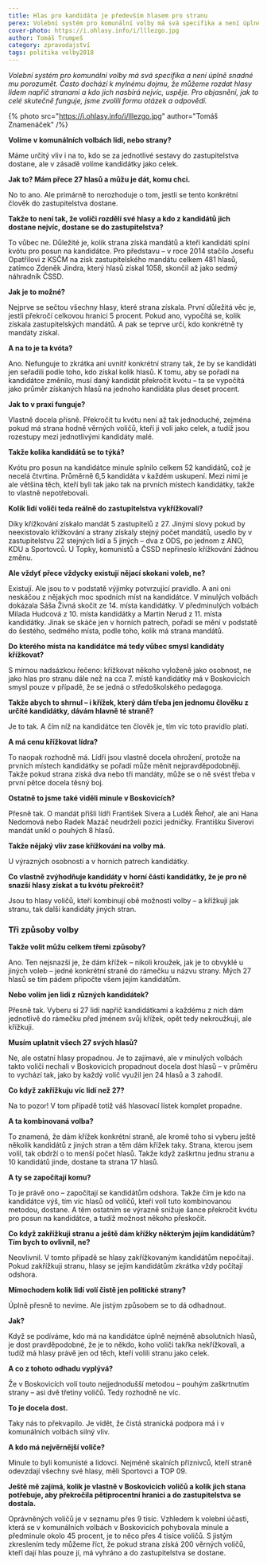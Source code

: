 ```yaml
---
title: Hlas pro kandidáta je především hlasem pro stranu
perex: Volební systém pro komunální volby má svá specifika a není úplně snadné mu porozumět. Často dochází k mylnému dojmu, že můžeme rozdat hlasy lidem napříč stranami a kdo jich nasbírá nejvíc, uspěje.
cover-photo: https://i.ohlasy.info/i/lllezgo.jpg
author: Tomáš Trumpeš
category: zpravodajství
tags: politika volby2018
---
```


*Volební systém pro komunální volby má svá specifika a není úplně snadné mu porozumět. Často dochází k mylnému dojmu, že můžeme rozdat hlasy lidem napříč stranami a kdo jich nasbírá nejvíc, uspěje. Pro objasnění, jak to celé skutečně funguje, jsme zvolili formu otázek a odpovědí.*

{% photo src="https://i.ohlasy.info/i/lllezgo.jpg" author="Tomáš Znamenáček" /%}

**Volíme v komunálních volbách lidi, nebo strany?**

Máme určitý vliv i na to, kdo se za jednotlivé sestavy do zastupitelstva dostane, ale v zásadě volíme kandidátky jako celek.

**Jak to? Mám přece 27 hlasů a můžu je dát, komu chci.**

No to ano. Ale primárně to nerozhoduje o tom, jestli se tento konkrétní člověk do zastupitelstva dostane.

**Takže to není tak, že voliči rozdělí své hlasy a kdo z kandidátů jich dostane nejvíc, dostane se do zastupitelstva?**

To vůbec ne. Důležité je, kolik strana získá mandátů a kteří kandidáti splní kvótu pro posun na kandidátce. Pro představu – v roce 2014 stačilo Josefu Opatřilovi z KSČM na zisk zastupitelského mandátu celkem 481 hlasů, zatímco Zdeněk Jindra, který hlasů získal 1058, skončil až jako sedmý náhradník ČSSD.

**Jak je to možné?**

Nejprve se sečtou všechny hlasy, které strana získala. První důležitá věc je, jestli překročí celkovou hranici 5 procent. Pokud ano, vypočítá se, kolik získala zastupitelských mandátů. A pak se teprve určí, kdo konkrétně ty mandáty získal.

**A na to je ta kvóta?**

Ano. Nefunguje to zkrátka ani uvnitř konkrétní strany tak, že by se kandidáti jen seřadili podle toho, kdo získal kolik hlasů. K tomu, aby se pořadí na kandidátce změnilo, musí daný kandidát překročit kvótu – ta se vypočítá jako průměr získaných hlasů na jednoho kandidáta plus deset procent.

**Jak to v praxi funguje?**

Vlastně docela přísně. Překročit tu kvótu není až tak jednoduché, zejména pokud má strana hodně věrných voličů, kteří ji volí jako celek, a tudíž jsou rozestupy mezi jednotlivými kandidáty malé.

**Takže kolika kandidátů se to týká?**

Kvótu pro posun na kandidátce minule splnilo celkem 52 kandidátů, což je necelá čtvrtina. Průměrně 6,5 kandidáta v každém uskupení. Mezi nimi je ale většina těch, kteří byli tak jako tak na prvních místech kandidátky, takže to vlastně nepotřebovali.

**Kolik lidí voliči teda reálně do zastupitelstva vykřížkovali?**

Díky křížkování získalo mandát 5 zastupitelů z 27. Jinými slovy pokud by neexistovalo křížkování a strany získaly stejný počet mandátů, usedlo by v zastupitelstvu 22 stejných lidí a 5 jiných – dva z ODS, po jednom z ANO, KDU a Sportovců. U Topky, komunistů a ČSSD nepřineslo křížkování žádnou změnu.

**Ale vždyť přece vždycky existují nějací skokani voleb, ne?**

Existují. Ale jsou to v podstatě výjimky potvrzující pravidlo. A ani oni neskáčou z nějakých moc spodních míst na kandidátce.
V minulých volbách dokázala Sáša Živná skočit ze 14. místa kandidátky. V předminulých volbách Milada Hudcová z 10. místa kandidátky a Martin Nerud z 11. místa kandidátky. Jinak se skáče jen v horních patrech, pořadí se mění v podstatě do šestého, sedmého místa, podle toho, kolik má strana mandátů.

**Do kterého místa na kandidátce má tedy vůbec smysl kandidáty křížkovat?**

S mírnou nadsázkou řečeno: křížkovat někoho vyloženě jako osobnost, ne jako hlas pro stranu dále než na cca 7. místě kandidátky má v Boskovicích smysl pouze v případě, že se jedná o středoškolského pedagoga.

**Takže abych to shrnul – i křížek, který dám třeba jen jednomu člověku z určité kandidátky, dávám hlavně té straně?**

Je to tak. A čím níž na kandidátce ten člověk je, tím víc toto pravidlo platí.

**A má cenu křížkovat lídra?**

To naopak rozhodně má. Lídři jsou vlastně docela ohrožení, protože na prvních místech kandidátky se pořadí může měnit nejpravděpodobněji. Takže pokud strana získá dva nebo tři mandáty, může se o ně svést třeba v první pětce docela těsný boj.

**Ostatně to jsme také viděli minule v Boskovicích?**

Přesně tak. O mandát přišli lídři František Sivera a Luděk Řehoř, ale ani Hana Nedomová nebo Radek Mazáč neudrželi pozici jedničky. Františku Siverovi mandát unikl o pouhých 8 hlasů.

**Takže nějaký vliv zase křížkování na volby má.**

U výrazných osobností a v horních patrech kandidátky.

**Co vlastně zvýhodňuje kandidáty v horní části kandidátky, že je pro ně snazší hlasy získat a tu kvótu překročit?**

Jsou to hlasy voličů, kteří kombinují obě možnosti volby – a křížkují jak stranu, tak další kandidáty jiných stran.

### Tři způsoby volby

**Takže volit můžu celkem třemi způsoby?**

Ano. Ten nejsnazší je, že dám křížek – nikoli kroužek, jak je to obvyklé u jiných voleb – jedné konkrétní straně do rámečku u názvu strany. Mých 27 hlasů se tím pádem připočte všem jejím kandidátům.

**Nebo volím jen lidi z různých kandidátek?**

Přesně tak. Vyberu si 27 lidí napříč kandidátkami a každému z nich dám jednotlivě do rámečku před jménem svůj křížek, opět tedy nekroužkuji, ale křížkuji.

**Musím uplatnit všech 27 svých hlasů?**

Ne, ale ostatní hlasy propadnou. Je to zajímavé, ale v minulých volbách takto voliči nechali v Boskovicích propadnout docela dost hlasů – v průměru to vychází tak, jako by každý volič využil jen 24 hlasů a 3 zahodil.

**Co když zakřížkuju víc lidí než 27?**

Na to pozor! V tom případě totiž váš hlasovací lístek komplet propadne.

**A ta kombinovaná volba?**

To znamená, že dám křížek konkrétní straně, ale kromě toho si vyberu ještě několik kandidátů z jiných stran a těm dám křížek taky. Strana, kterou jsem volil, tak obdrží o to menší počet hlasů. Takže když zaškrtnu jednu stranu a 10 kandidátů jinde, dostane ta strana 17 hlasů.

**A ty se započítají komu?**

To je právě ono – započítají se kandidátům odshora. Takže čím je kdo na kandidátce výš, tím víc hlasů od voličů, kteří volí tuto kombinovanou metodou, dostane. A těm ostatním se výrazně snižuje šance překročit kvótu pro posun na kandidátce, a tudíž možnost někoho přeskočit.

**Co když zakřížkuji stranu a ještě dám křížky některým jejím kandidátům? Tím bych to ovlivnil, ne?**

Neovlivnil. V tomto případě se hlasy zakřížkovaným kandidátům nepočítají. Pokud zakřížkuji stranu, hlasy se jejím kandidátům zkrátka vždy počítají odshora.

**Mimochodem kolik lidí volí čistě jen politické strany?**

Úplně přesně to nevíme. Ale jistým způsobem se to dá odhadnout.

**Jak?**

Když se podíváme, kdo má na kandidátce úplně nejméně absolutních hlasů, je dost pravděpodobné, že je to někdo, koho voliči takřka nekřížkovali, a tudíž má hlasy právě jen od těch, kteří volili stranu jako celek.

**A co z tohoto odhadu vyplývá?**

Že v Boskovicích volí touto nejjednodušší metodou – pouhým zaškrtnutím strany – asi dvě třetiny voličů. Tedy rozhodně ne víc.

**To je docela dost.**

Taky nás to překvapilo. Je vidět, že čistá stranická podpora má i v komunálních volbách silný vliv.

**A kdo má nejvěrnější voliče?**

Minule to byli komunisté a lidovci. Nejméně skalních příznivců, kteří straně odevzdají všechny své hlasy, měli Sportovci a TOP 09.

**Ještě mě zajímá, kolik je vlastně v Boskovicích voličů a kolik jich stana potřebuje, aby překročila pětiprocentní hranici a do zastupitelstva se dostala.**

Oprávněných voličů je v seznamu přes 9 tisíc. Vzhledem k volební účasti, která se v komunálních volbách v Boskovicích pohybovala minule a předminule okolo 45 procent, je to něco přes 4 tisíce voličů. S jistým zkreslením tedy můžeme říct, že pokud strana získá 200 věrných voličů, kteří dají hlas pouze jí, má vyhráno a do zastupitelstva se dostane.
